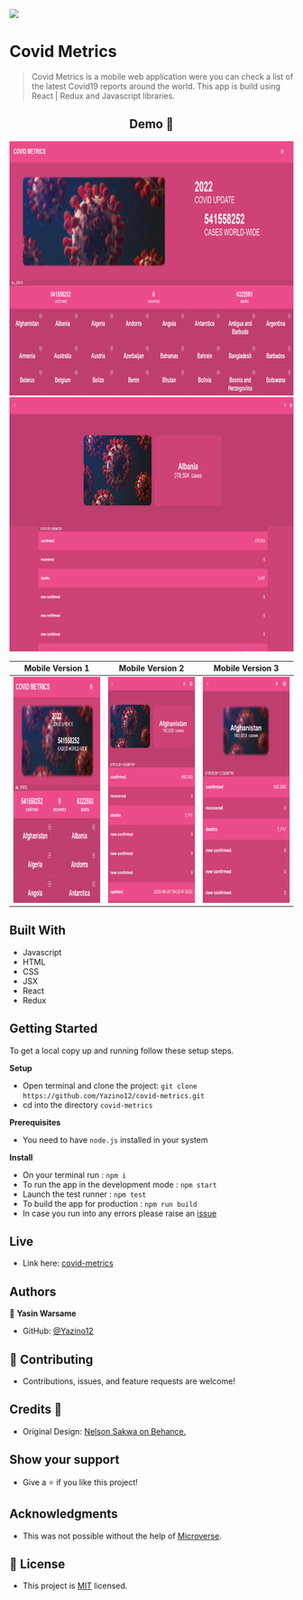 ![](https://img.shields.io/badge/-Yazino12-yellow)

# Covid Metrics

> Covid Metrics is a mobile web application were you can check a list of the latest Covid19 reports around the world. This app is build using React | Redux and Javascript libraries.

<h2 align="center">
  Demo 📝
</h2>

<img src="https://github.com/Yazino12/covid-metrics/blob/feature/src/assets/demo4.png?raw=true" width="1200" height="450">
<img src="https://github.com/Yazino12/covid-metrics/blob/feature/src/assets/demo5.png?raw=true" width="1200" height="450"> 

|                                                   **Mobile Version 1**                                                    |                                                   **Mobile Version 2**                                                    |                                                   **Mobile Version 3**                                                    |
| :-----------------------------------------------------------------------------------------------------------------------: | :-----------------------------------------------------------------------------------------------------------------------: | :-----------------------------------------------------------------------------------------------------------------------: |
| <img src="https://github.com/Yazino12/covid-metrics/blob/feature/src/assets/demo1.png?raw=true" width="300" height="400"> | <img src="https://github.com/Yazino12/covid-metrics/blob/feature/src/assets/demo2.png?raw=true" width="300" height="400"> | <img src="https://github.com/Yazino12/covid-metrics/blob/feature/src/assets/demo3.png?raw=true" width="300" height="400"> |

## Built With

- Javascript
- HTML
- CSS
- JSX
- React
- Redux

## Getting Started

To get a local copy up and running follow these setup steps.

**Setup**

- Open terminal and clone the project: `git clone https://github.com/Yazino12/covid-metrics.git`
- cd into the directory `covid-metrics`

**Prerequisites**

- You need to have `node.js` installed in your system

**Install**

- On your terminal run : `npm i`
- To run the app in the development mode : `npm start`
- Launch the test runner : `npm test`
- To build the app for production : `npm run build`
- In case you run into any errors please raise an [issue](https://github.com/Yazino12/covid-metrics/issues)

## Live

- Link here: [covid-metrics](https://covid-metrics19.netlify.app)

## Authors

👤 **Yasin Warsame**

- GitHub: [@Yazino12](https://github.com/Yazino12)

## 🤝 Contributing

- Contributions, issues, and feature requests are welcome!

## Credits 💙

- Original Design: [Nelson Sakwa on Behance.](https://www.behance.net/sakwadesignstudio)

## Show your support

- Give a ⭐️ if you like this project!

## Acknowledgments

- This was not possible without the help of [Microverse](https://github.com/microverseinc/curriculum-transversal-skills/blob/main/documentation/hello_microverse_project.md).

## 📝 License

- This project is [MIT](./MIT.md) licensed.
